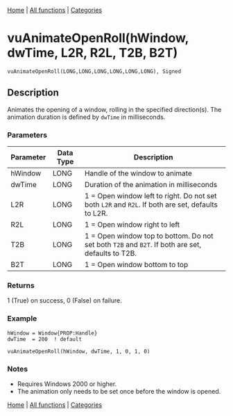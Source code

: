 [Home](../index.md) | [All functions](index.md) | [Categories](../categories/index.md)

# vuAnimateOpenRoll(hWindow, dwTime, L2R, R2L, T2B, B2T)

```Prototype
vuAnimateOpenRoll(LONG,LONG,LONG,LONG,LONG,LONG), Signed
```


## Description
Animates the opening of a window, rolling in the specified direction(s). The animation duration is defined by `dwTime` in milliseconds.

### Parameters

| Parameter | Data Type | Description                                                                 |
|-----------|-----------|-----------------------------------------------------------------------------|
| hWindow   | LONG      | Handle of the window to animate                                             |
| dwTime    | LONG      | Duration of the animation in milliseconds                                   |
| L2R       | LONG      | 1 = Open window left to right. Do not set both `L2R` and `R2L`. If both are set, defaults to L2R. |
| R2L       | LONG      | 1 = Open window right to left                                               |
| T2B       | LONG      | 1 = Open window top to bottom. Do not set both `T2B` and `B2T`. If both are set, defaults to T2B. |
| B2T       | LONG      | 1 = Open window bottom to top                                               |

### Returns
1 (True) on success, 0 (False) on failure.

### Example

```Clarion
hWindow = Window{PROP:Handle}
dwTime  = 200  ! default

vuAnimateOpenRoll(hWindow, dwTime, 1, 0, 1, 0)
```

### Notes
- Requires Windows 2000 or higher.  
- The animation only needs to be set once before the window is opened.

[Home](../index.md) | [All functions](index.md) | [Categories](../categories/index.md)
